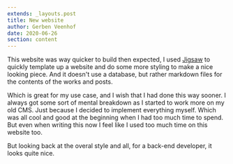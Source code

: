 ```yaml
---
extends: _layouts.post
title: New website
author: Gerben Veenhof
date: 2020-06-26
section: content
---
```


This website was way quicker to build then expected, I used [Jigsaw](https://jigsaw.tighten.co/) to quickly template up a website and do some more styling to make a nice looking piece. And it doesn't use a database, but rather markdown files for the contents of the works and posts.

Which is great for my use case, and I wish that I had done this way sooner. I always got some sort of mental breakdown as I started to work more on my old CMS. Just because I decided to implement everything myself. Which was all cool and good at the beginning when I had too much time to spend. But even when writing this now I feel like I used too much time on this website too.

But looking back at the overal style and all, for a back-end developer, it looks quite nice.